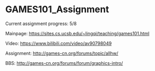 # GAMES101_Assignment

Current assignment progress: 5/8

Mainpage: https://sites.cs.ucsb.edu/~lingqi/teaching/games101.html

Video: https://www.bilibili.com/video/av90798049

Assignment: http://games-cn.org/forums/topic/allhw/

BBS: http://games-cn.org/forums/forum/graphics-intro/
